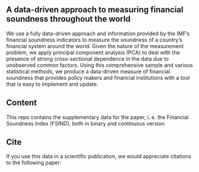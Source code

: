 ## A data-driven approach to measuring financial soundness throughout the world
We use a fully data-driven approach and information provided by the IMF’s financial soundness indicators to measure the soundness of a country’s financial system around the world. Given the nature of the measurement problem, we apply principal component analysis (PCA) to deal with the presence of strong cross-sectional dependence in the data due to unobserved common factors. Using this comprehensive sample and various statistical methods, we produce a data-driven measure of financial soundness that provides policy makers and financial institutions with a tool that is easy to implement and update.

## Content
This repo contains the supplementary data for the paper, i. e. the Financial Soundness Index (FSIND), both in binary and continuous version

## Cite

If you use this data in a scientific publication, we would appreciate citations to the following paper:
<!--
```
@article{FSIND,
    title={A data-driven approach to measuring financial soundness throughout the world},
    url={https://github.com/AleBitetto/FSIND},
    author={A. Bitetto and P. Cerchiello and C. Mertzanis},
    journal={},
    year={2021}
}
```
-->
